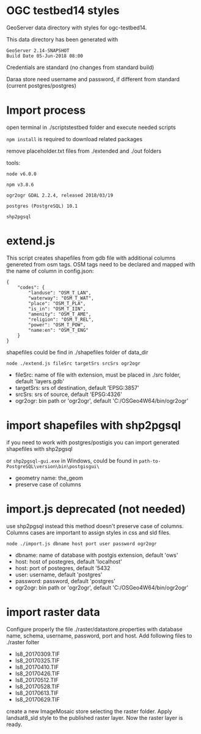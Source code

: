 # OGC testbed14 styles

GeoServer data directory with styles for ogc-testbed14.

This data directory has been generated with

```
GeoServer 2.14-SNAPSHOT
Build Date 05-Jun-2018 08:00
```

Credentials are standard (no changes from standard build)

Daraa store need username and password, if different from standard (current postgres/postgres)

# Import process

open terminal in ./scriptstestbed folder and execute needed scripts

`npm install` is required to download related packages

remove placeholder.txt files from ./extended and ./out folders

tools:

`node v6.0.0`

`npm v3.8.6`

`ogr2ogr GDAL 2.2.4, released 2018/03/19`

`postgres (PostgreSQL) 10.1`

`shp2pgsql`

# extend.js
This script creates shapefiles from gdb file with additional columns genereted from osm tags.
OSM tags need to be declared and mapped with the name of column in config.json:

```
{
    "codes": {
        "landuse": "OSM_T_LAN",
        "waterway": "OSM_T_WAT",
        "place": "OSM_T_PLA",
        "is_in": "OSM_T_IIN",
        "amenity": "OSM_T_AME",
        "religion": "OSM_T_REL",
        "power": "OSM_T_POW",
        "name:en": "OSM_T_ENG"
    }
}
```
shapefiles could be find in ./shapefiles folder of data_dir

```
node ./extend.js fileSrc targetSrs srcSrs ogr2ogr
```
- fileSrc: name of file with extension, must be placed in ./src folder, default 'layers.gdb'
- targetSrs: srs of destination, default 'EPSG:3857'
- srcSrs: srs of source, default 'EPSG:4326'
- ogr2ogr: bin path or 'ogr2ogr', default 'C:/OSGeo4W64/bin/ogr2ogr'

# import shapefiles with shp2pgsql
if you need to work with postgres/postigis you can import generated shapefiles with shp2pgsql

or `shp2pgsql-gui.exe` in Windows, could be found in `path-to-PostgreSQL\version\bin\postgisgui\`

- geometry name: the_geom
- preserve case of columns

# import.js deprecated (not needed)
use shp2pgsql instead this method doesn't preserve case of columns.
Columns cases are important to assign styles in css and sld files.

```
node ./import.js dbname host port user password ogr2ogr
``` 
- dbname: name of database with postgis extension, default 'ows'
- host: host of postegres, default 'localhost'
- host: port of postegres, default '5432
- user: username, default 'postgres'
- password: password, default 'postgres'
- ogr2ogr: bin path or 'ogr2ogr', default 'C:/OSGeo4W64/bin/ogr2ogr'

# import raster data

Configure properly the file ./raster/datastore.properties with database name, schema, username, password, port and host.
Add following files to ./raster folter

- ls8_20170309.TIF
- ls8_20170325.TIF
- ls8_20170410.TIF
- ls8_20170426.TIF
- ls8_20170512.TIF
- ls8_20170528.TIF
- ls8_20170613.TIF
- ls8_20170629.TIF

create a new ImageMosaic store selecting the raster folder.
Apply landsat8_sld style to the published raster layer.
Now the raster layer is ready.